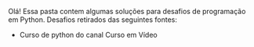 Olá!
Essa pasta contem algumas soluções para desafios de programação em Python. Desafios retirados das seguintes fontes: 
- Curso de python do canal Curso em Vídeo